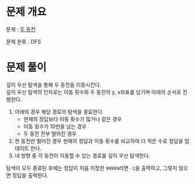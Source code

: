 # 문제 개요

문제 : [두 동전](https://www.acmicpc.net/problem/16197)

문제 분류 : DFS

# 문제 풀이

깊이 우선 탐색을 통해 두 동전을 이동시킨다.  
깊이 우선 탐색의 인자로는 이동 횟수와 두 동전의 y, x좌표를 넘기며 아래의 순서로 진행한다.

1. 아래의 경우 해당 경로의 탐색을 종료한다.
   - 현재의 정답보다 이동 횟수가 많거나 같은 경우
   - 이동 횟수가 10번을 넘는 경우
   - 두 동전 전부 떨어진 경우
2. 한 동전만 떨어진 경우 현재의 정답과 이동 횟수를 비교하여 더 적은 수로 정답을 업데이트 한다.
3. 네 방향 중 각 동전이 이동할 수 있는 경로를 깊이 우선 탐색한다.

탐색이 모두 종료된 후에는 정답이 처음 지정한 `99999`라면 `-1`을 출력하고, 그렇지 않으면 정답을 출력한다.

